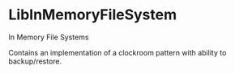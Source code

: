 # LibInMemoryFileSystem
In Memory File Systems  
  
Contains an implementation of a clockroom pattern with ability to backup/restore.
